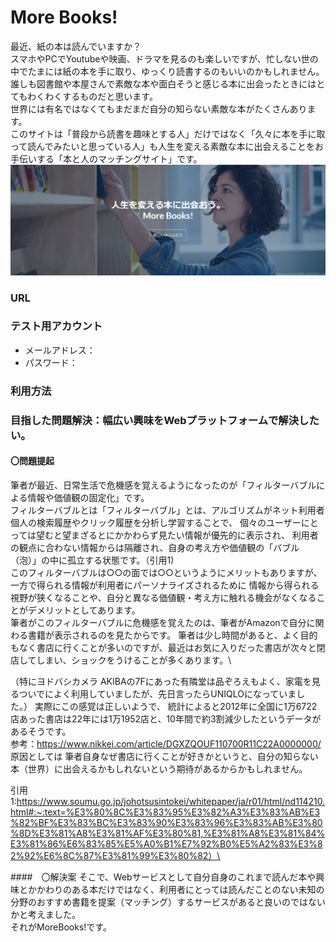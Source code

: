 # More Books!
最近、紙の本は読んでいますか？\
スマホやPCでYoutubeや映画、ドラマを見るのも楽しいですが、忙しない世の中でたまには紙の本を手に取り、ゆっくり読書するのもいいのかもしれません。\
誰しも図書館や本屋さんで素敵な本や面白そうと感じる本に出会ったときにはとてもわくわくするものだと思います。\
世界には有名ではなくてもまだまだ自分の知らない素敵な本がたくさんあります。\
このサイトは「普段から読書を趣味とする人」だけではなく「久々に本を手に取って読んでみたいと思っている人」も人生を変える素敵な本に出会えることをお手伝いする「本と人のマッチングサイト」です。
![img.png](img.png)

### URL



### テスト用アカウント
- メールアドレス：
- パスワード：

###  利用方法


### 目指した問題解決：幅広い興味をWebプラットフォームで解決したい。
#### 〇問題提起
筆者が最近、日常生活で危機感を覚えるようになったのが「フィルターバブルによる情報や価値観の固定化」です。\
フィルターバブルとは「フィルターバブル」とは、アルゴリズムがネット利用者個人の検索履歴やクリック履歴を分析し学習することで、
個々のユーザーにとっては望むと望まざるとにかかわらず見たい情報が優先的に表示され、
利用者の観点に合わない情報からは隔離され、自身の考え方や価値観の「バブル（泡）」の中に孤立する状態です。（引用1)\
このフィルターバブルは○○の面では○○というようにメリットもありますが、一方で得られる情報が利用者にパーソナライズされるために
情報から得られる視野が狭くなることや、自分と異なる価値観・考え方に触れる機会がなくなることがデメリットとしてあります。\
筆者がこのフィルターバブルに危機感を覚えたのは、筆者がAmazonで自分に関わる書籍が表示されるのを見たからです。
筆者は少し時間があると、よく目的もなく書店に行くことが多いのですが、最近はお気に入りだった書店が次々と閉店してしまい、ショックをうけることが多くあります。\

（特にヨドバシカメラ AKIBAの7Fにあった有隣堂は品ぞろえもよく、家電を見るついでによく利用していましたが、先日言ったらUNIQLOになっていました。）
実際にこの感覚は正しいようで、 統計によると2012年に全国に1万6722店あった書店は22年には1万1952店と、10年間で約3割減少したというデータがあるそうです。\
参考：https://www.nikkei.com/article/DGXZQOUF110700R11C22A0000000/
原因としては
筆者自身なぜ書店に行くことが好きかというと、自分の知らない本（世界）に出会えるかもしれないという期待があるからかもしれません。

引用1:https://www.soumu.go.jp/johotsusintokei/whitepaper/ja/r01/html/nd114210.html#:~:text=%E3%80%8C%E3%83%95%E3%82%A3%E3%83%AB%E3%82%BF%E3%83%BC%E3%83%90%E3%83%96%E3%83%AB%E3%80%8D%E3%81%A8%E3%81%AF%E3%80%81,%E3%81%A8%E3%81%84%E3%81%86%E6%83%85%E5%A0%B1%E7%92%B0%E5%A2%83%E3%82%92%E6%8C%87%E3%81%99%E3%80%82）\

####　〇解決案
そこで、Webサービスとして自分自身のこれまで読んだ本や興味とかかわりのある本だけではなく、利用者にとっては読んだことのない未知の分野のおすすめ書籍を提案（マッチング）するサービスがあると良いのではないかと考えました。\
それがMoreBooks!です。





